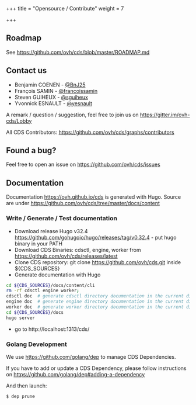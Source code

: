 +++
title = "Opensource / Contribute"
weight = 7

+++

## Roadmap

See https://github.com/ovh/cds/blob/master/ROADMAP.md

## Contact us

* Benjamin COENEN - [@BnJ25](https://twitter.com/BnJ25)
* François SAMIN - [@francoissamin](https://twitter.com/francoissamin)
* Steven GUIHEUX - [@sguiheux](https://twitter.com/sguiheux)
* Yvonnick ESNAULT - [@yesnault](https://twitter.com/yesnault)

A remark / question / suggestion, feel free to join us on https://gitter.im/ovh-cds/Lobby

All CDS Contributors: https://github.com/ovh/cds/graphs/contributors

## Found a bug?

Feel free to open an issue on https://github.com/ovh/cds/issues

## Documentation

Documentation https://ovh.github.io/cds is generated with Hugo. Source are under https://github.com/ovh/cds/tree/master/docs/content

### Write / Generate / Test documentation

* Download release Hugo v32.4 https://github.com/gohugoio/hugo/releases/tag/v0.32.4 - put hugo binary in your PATH
* Download CDS Binaries: cdsctl, engine, worker from https://github.com/ovh/cds/releases/latest
* Clone CDS repository: git clone https://github.com/ovh/cds.git inside ${CDS_SOURCES}
* Generate documentation with Hugo

```bash
cd ${CDS_SOURCES}/docs/content/cli
rm -rf cdsctl engine worker;
cdsctl doc  # generate cdsctl directory documentation in the current directory so you must be inside ${CDS_SOURCES}/docs/content/cli
engine doc  # generate engine directory documentation in the current directory so you must be inside ${CDS_SOURCES}/docs/content/cli
worker doc  # generate worker directory documentation in the current directory so you must be inside ${CDS_SOURCES}/docs/content/cli
cd ${CDS_SOURCES}/docs
hugo server
```
* go to http://localhost:1313/cds/


### Golang Development

We use https://github.com/golang/dep to manage CDS Dependencies.

If you have to add or update a CDS Dependency, please follow instructions on https://github.com/golang/dep#adding-a-dependency

And then launch:
```bash
$ dep prune
```
